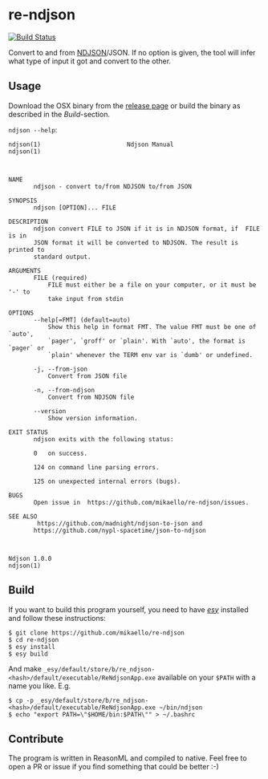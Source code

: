 # re-ndjson

[![Build Status](https://dev.azure.com/mikaeo/re-ndjson/_apis/build/status/mikaello.re-ndjson?branchName=master)](https://dev.azure.com/mikaeo/re-ndjson/_build/latest?definitionId=1&branchName=master)

Convert to and from [NDJSON](https://en.wikipedia.org/wiki/JSON_streaming#Line-delimited_JSON)/JSON. If no option is given, the tool will infer what type of input it got and convert to the other.

## Usage

Download the OSX binary from the [release page](https://github.com/mikaello/re-ndjson/releases) or build the binary as described in the _Build_-section.

`ndjson --help`:

```
ndjson(1)                        Ndjson Manual                       ndjson(1)



NAME
       ndjson - convert to/from NDJSON to/from JSON

SYNOPSIS
       ndjson [OPTION]... FILE

DESCRIPTION
       ndjson convert FILE to JSON if it is in NDJSON format, if  FILE is in
       JSON format it will be converted to NDJSON. The result is printed to
       standard output.

ARGUMENTS
       FILE (required)
           FILE must either be a file on your computer, or it must be '-' to
           take input from stdin

OPTIONS
       --help[=FMT] (default=auto)
           Show this help in format FMT. The value FMT must be one of `auto',
           `pager', `groff' or `plain'. With `auto', the format is `pager` or
           `plain' whenever the TERM env var is `dumb' or undefined.

       -j, --from-json
           Convert from JSON file

       -n, --from-ndjson
           Convert from NDJSON file

       --version
           Show version information.

EXIT STATUS
       ndjson exits with the following status:

       0   on success.

       124 on command line parsing errors.

       125 on unexpected internal errors (bugs).

BUGS
       Open issue in  https://github.com/mikaello/re-ndjson/issues.

SEE ALSO
        https://github.com/madnight/ndjson-to-json and
       https://github.com/nypl-spacetime/json-to-ndjson



Ndjson 1.0.0                                                         ndjson(1)
```

## Build

If you want to build this program yourself, you need to have [_esy_](https://esy.sh/) installed and follow these instructions:

```
$ git clone https://github.com/mikaello/re-ndjson
$ cd re-ndjson
$ esy install
$ esy build
```

And make `_esy/default/store/b/re_ndjson-<hash>/default/executable/ReNdjsonApp.exe` available on your `$PATH` with a name you like. E.g.

```
$ cp -p _esy/default/store/b/re_ndjson-<hash>/default/executable/ReNdjsonApp.exe ~/bin/ndjson
$ echo "export PATH=\"$HOME/bin:$PATH\"" > ~/.bashrc
```

## Contribute

The program is written in ReasonML and compiled to native. Feel free to open a PR or issue if you find something that could be better :-)
